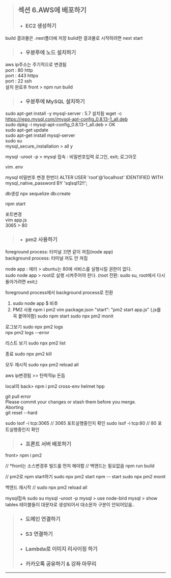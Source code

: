> ## 섹션 6.AWS에 배포하기  
>- ### EC2 생성하기  
build 결과물은 .next폴더에 저장
bulid한 결과물로 시작하려면 next start

>- ### 우분투에 노드 설치하기  
aws ip주소는 주기적으로 변경됨  
port : 80   http  
port : 443  https  
port : 22   ssh  
설치 완료후 
front > npm run build
>- ### 우분투에 MySQL 설치하기  
sudo apt-get install -y mysql-server : 5.7 설치됨 
wget -c https://repo.mysql.com//mysql-apt-config_0.8.13-1_all.deb  
sudo dpkg -i mysql-apt-config_0.8.13-1_all.deb > OK  
sudo apt-get update  
sudo apt-get install mysql-server  
sudo su  
mysql_secure_installation > all y  

mysql -uroot -p > mysql 접속 : 비밀번호입력 로그인, exit; 로그아웃

vim .env

mysql 비밀번호 변경 한번더
ALTER USER 'root'@'localhost' IDENTIFIED WITH mysql_native_password BY 'sqlsql12!!';  

db생성
npx sequelize db:create  

npm start  

포트변경  
vim app.js  
3065 > 80  

>- ### pm2 사용하기  
foreground process: 터미널 끄면 같이 꺼짐(node app)  
background process: 터미널 꺼도 안 꺼짐  

node app : 에러 > ubuntu는 80에 서비스를 실행시킬 권한이 없다.  
sudo node app > root로 실행 시켜주어야 한다.  (root 전환: sudo su, root에서 다시 돌아가려면 exit;)


foreground process에서 background process로 전환
1. sudo node app $ 비추 
2. PM2 사용
npm i pm2
vim package.json
"start": "pm2 start app.js" (.js를 꼭 붙여야함)
sudo npm start 
sudo npx pm2 monit  

로그보기
sudo npx pm2 logs  
npx pm2 logs --error  

리스트 보기
sudo npx pm2 list

종료
sudo npx pm2 kill  

모두 재시작
sudo npx pm2 reload all

aws ip변경됨 >> 탄력적ip 돈듬 

local의 back> npm i pm2 cross-env helmet hpp

git pull error  
Please commit your changes or stash them before you merge.        
Aborting   
git reset --hard

sudo lsof -i tcp:3065 // 3065 포트실행중인지 확인
sudo lsof -i tcp:80   // 80 포트실행중인지 확인

>- ### 프론트 서버 배포하기  

front> npm i pm2

// *front는 소스변경후 빌드를 먼저 해야함
// 백엔드는 필요없음
npm run build

// pm2로 npm start하기
sudo npx pm2 start npm -- start 
sudo npx pm2 monit

백엔드 재시작
// sudo npx pm2 reload all


mysql접속
sudo su
mysql -uroot -p
mysql > use node-bird
mysql > show tables
테이블들이 대문자로 생성되어서 대소문자 구분이 안되어있음..





>- ### 도메인 연결하기  
>- ### S3 연결하기  
>- ### Lambda로 이미지 리사이징 하기
>- ### 카카오톡 공유하기 & 강좌 마무리  
----